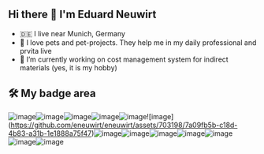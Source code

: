 ## Hi there 👋 I'm Eduard Neuwirt

<!--
**eneuwirt/eneuwirt** is a ✨ _special_ ✨ repository because its `README.md` (this file) appears on your GitHub profile.

Here are some ideas to get you started:

- 🔭 I’m currently working on ...
- 🌱 I’m currently learning ...
- 👯 I’m looking to collaborate on ...
- 🤔 I’m looking for help with ...
- 💬 Ask me about ...
- 📫 How to reach me: ...
- 😄 Pronouns: ...
- ⚡ Fun fact: ...
-->
- :de: I live near Munich, Germany
- :dog: I love pets and pet-projects. They help me in my daily professional and prvita live
- 🔭 I’m currently working on cost management system for indirect materials (yes, it is my hobby)

## 🛠 My badge area
![image](https://github.com/eneuwirt/eneuwirt/assets/703198/179aecd5-d31e-49da-aba7-d08c8ad91626)![image](https://github.com/eneuwirt/eneuwirt/assets/703198/79ece3c4-4a44-488a-8840-f9493ce50a1b)![image](https://github.com/eneuwirt/eneuwirt/assets/703198/b21684cf-7afb-4365-bd3f-df9e9e019491)![image](https://github.com/eneuwirt/eneuwirt/assets/703198/8758e8d2-5a01-4436-81e6-8be76e197765)![image](https://github.com/eneuwirt/eneuwirt/assets/703198/9ffb4f45-ec96-4d63-a74b-80fcb241227d)![image]
(https://github.com/eneuwirt/eneuwirt/assets/703198/7a09fb5b-c18d-4b83-a31b-1e1888a75f47)![image](https://github.com/eneuwirt/eneuwirt/assets/703198/024d56fb-572c-4d58-9573-eac218c7055c)![image](https://github.com/eneuwirt/eneuwirt/assets/703198/09bc51ab-9d38-4743-ac58-57285a8d5507)![image](https://github.com/eneuwirt/eneuwirt/assets/703198/06e50e13-6dfb-4fca-87a1-fe081591e93a)![image](https://github.com/eneuwirt/eneuwirt/assets/703198/85146d4b-bb05-4be2-93b8-970d58fc6dc3)![image](https://github.com/eneuwirt/eneuwirt/assets/703198/c9724f87-7868-43fc-a0f8-1d88fb92ca8d)![image](https://github.com/eneuwirt/eneuwirt/assets/703198/722aaa56-def0-4286-aa38-b14e5fddbc66)![image](https://github.com/eneuwirt/eneuwirt/assets/703198/b61fc929-5b0e-4460-b27f-c019acb82a39)














